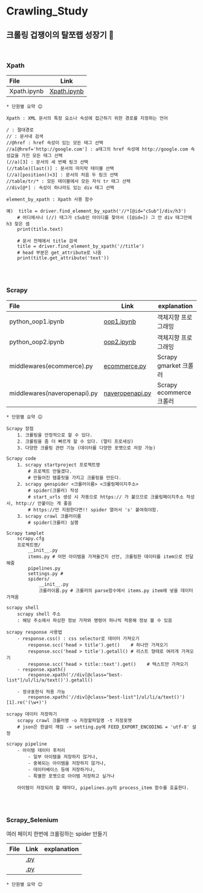 # Crawling_Study
## 크롤링 겁쟁이의 탈쪼랩 성장기 🌱 
<br>

### Xpath 
| File    | Link  | 
| :--------- | --------- | 
| Xpath.ipynb | [Xpath.ipynb](Xpath/Xpath.ipynb)|


```
* 단원별 요약 😊  

Xpath : XML 문서의 특정 요소나 속성에 접근하기 위한 경로를 지정하는 언어

/ : 절대경로
// : 문서내 검색
//@href : href 속성이 있는 모든 태그 선택
//a[@href='http://google.com'] : a태그의 href 속성에 http://google.com 속성값을 가진 모든 태그 선택
(//a)[3] : 문서의 세 번째 링크 선택
(//table)[last()] : 문서의 마지막 테이블 선택
(//a)[position()<3] : 문서의 처음 두 링크 선택
//table/tr/* : 모든 테이블에서 모든 자식 tr 태그 선택
//div[@*] : 속성이 하나라도 있는 div 태그 선택

element_by_xpath : Xpath 사용 함수 

예)  title = driver.find_element_by_xpath('//*[@id="cSub"]/div/h3')
    # 어디에서나 (//) 태그가 cSub인 아이디를 찾아서 ([@id=]) 그 안 div 태그안에 h3 찾은 셈
    print(title.text)

    # 문서 전체에서 title 검색
    title = driver.find_element_by_xpath('//title')
    # head 부분은 get_attribute로 나옴
    print(title.get_attribute('text'))


```
<br>

### Scrapy
| File    | Link  | explanation |
| :--------- | --------- | --------- | 
| python_oop1.ipynb | [oop1.ipynb](Scrapy/python_oop1.ipynb)| 객체지향 프로그래밍 |
| python_oop2.ipynb | [oop2.ipynb](Scrapy/python_oop2.ipynb)| 객체지향 프로그래밍 |
| middlewares(ecommerce).py | [ecommerce.py](/Users/baeyuna/Documents/Crawling/Scrapy/scrapyproject_yuna/ecommerce/ecommerce/spiders/gmarket_best.py)| Scrapy gmarket 크롤러 |
| middlewares(naveropenapi).py | [naveropenapi.py](/Users/baeyuna/Documents/Crawling/Scrapy/crawling_scrapy/scrapyproject/naveropenapi/naveropenapi/middlewares.py)| Scrapy ecommerce 크롤러 |

```
* 단원별 요약 😊  

Scrapy 장점
    1. 크롤링을 안정적으로 할 수 있다.
    2. 크롤링을 좀 더 빠르게 할 수 있다. (멀티 프로세싱)
    3. 다양한 크롤링 관련 기능 (데이터를 다양한 포멧으로 저장 가능)

Scrapy code
    1. scrapy startproject 프로젝트명 
        # 프로젝트 만들겠다.
        # 만들어진 템플릿을 가지고 크롤링을 만든다.
    2. scrapy genspider <크롤러이름> <크롤링페이지주소>
        # spider(크롤러) 작성 
        # start_urls 생성 시 자동으로 https:// 가 붙으므로 크롤링페이지주소 작성 시, http:// 안붙이는 게 좋음
        # https://만 지원한다면!! spider 열어서 's' 붙여줘야함.
    3. scrapy crawl 크롤러이름
        # spider(크롤러) 실행 

Scrapy tamplet 
    scrapy.cfg
    프로젝트명/
        __init__.py
        items.py # 어떤 아이템을 가져올건지 선언, 크롤링한 데이터를 item으로 전달해줌 
        pipelines.py 
        settings.py # 
        spiders/
            __init__.py
            크롤러이름.py # 크롤러의 parse함수에서 items.py item에 넣을 데이터 가져옴

scrapy shell
    scrapy shell 주소
    : 해당 주소에서 파싱한 정보 가져와 명령어 하나씩 적용해 정보 볼 수 있음

scrapy response 사용법
    - response.css() : css selector로 데이터 가져오기
        response.scc('head > title').get()    # 하나만 가져오기
        response.scc('head > title').getall() # 리스트 형태로 여러개 가져오기
        response.scc('head > title::text').get()    # 텍스트만 가져오기
    - response.xpath()
        response.xpath('//div[@class="best-list"]/ul/li/a/text()').getall() 
    
    - 정규표현식 적용 가능
        response.xpath('//div[@class="best-list"]/ul/li/a/text()')[1].re('(\w+)')

scrapy 데이터 저장하기
    scrapy crawl 크롤러명 -o 저장할파일명 -t 저장포멧 
    # json은 한글이 깨짐 -> setting.py에 FEED_EXPORT_ENCODING = 'utf-8' 설정

scrapy pipeline
    - 아이템 데이터 후처리
        - 일부 아이템을 저장하지 않거나,
        - 중복되는 아이템을 저장하지 않거나,
        - 데이터베이스 등에 저장하거나,
        - 특별한 포멧으로 아이템 저장하고 싶거나

    아이템이 저장되려 할 때마다, pipelines.py의 process_item 함수를 호출한다.


```
<br>

### Scrapy_Selenium

여러 페이지 한번에 크롤링하는 spider 만들기

| File    | Link  | explanation |
| :--------- | --------- | --------- | 
|  | [.py](Scrapy_Selenium/python_oop1.ipynb)|  |
|  | [.py](Scrapy_Selenium/python_oop2.ipynb)|  |


```
* 단원별 요약 😊  

```